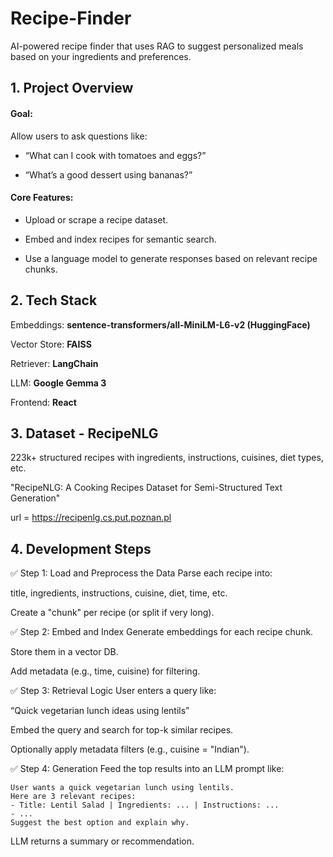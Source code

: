 # Recipe-Finder

AI-powered recipe finder that uses RAG to suggest personalized meals based on your ingredients and preferences.

## 1. Project Overview

#### Goal:

Allow users to ask questions like:

- “What can I cook with tomatoes and eggs?”

- “What’s a good dessert using bananas?”

#### Core Features:

- Upload or scrape a recipe dataset.

- Embed and index recipes for semantic search.

- Use a language model to generate responses based on relevant recipe chunks.

## 2. Tech Stack

Embeddings: **sentence-transformers/all-MiniLM-L6-v2 (HuggingFace)**

Vector Store: **FAISS**

Retriever: **LangChain**

LLM: **Google Gemma 3**

Frontend: **React**

## 3. Dataset - **RecipeNLG**

223k+ structured recipes with ingredients, instructions, cuisines, diet types, etc.

"RecipeNLG: A Cooking Recipes Dataset for Semi-Structured Text Generation"

url = https://recipenlg.cs.put.poznan.pl

## 4. Development Steps
✅ Step 1: Load and Preprocess the Data
Parse each recipe into:

title, ingredients, instructions, cuisine, diet, time, etc.

Create a "chunk" per recipe (or split if very long).

✅ Step 2: Embed and Index
Generate embeddings for each recipe chunk.

Store them in a vector DB.

Add metadata (e.g., time, cuisine) for filtering.

✅ Step 3: Retrieval Logic
User enters a query like:

“Quick vegetarian lunch ideas using lentils”

Embed the query and search for top-k similar recipes.

Optionally apply metadata filters (e.g., cuisine = "Indian").

✅ Step 4: Generation
Feed the top results into an LLM prompt like:
```
User wants a quick vegetarian lunch using lentils.
Here are 3 relevant recipes:
- Title: Lentil Salad | Ingredients: ... | Instructions: ...
- ...
Suggest the best option and explain why.
```
LLM returns a summary or recommendation.
